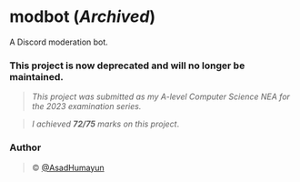 # modbot (___Archived___)
 A Discord moderation bot.

 ### __This project is now deprecated and will no longer be maintained.__

 > _This project was submitted as my A-level Computer Science NEA for the 2023 examination series._

> _I achieved __72/75__ marks on this project_.

### Author
> © [@AsadHumayun](https://github.com/AsadHumayun)
